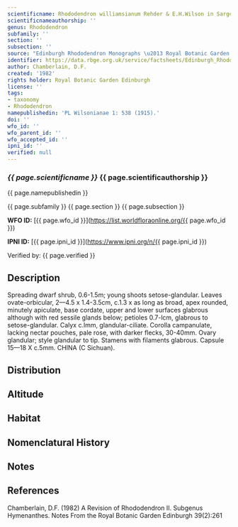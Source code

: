 ```yaml
---
scientificname: Rhododendron williamsianum Rehder & E.H.Wilson in Sargent (ed.)
scientificnameauthorship: ''
genus: Rhododendron
subfamily: ''
section: ''
subsection: ''
source: "Edinburgh Rhododendron Monographs \u2013 Royal Botanic Garden Edinburgh"
identifier: https://data.rbge.org.uk/service/factsheets/Edinburgh_Rhododendron_Monographs.xhtml
author: Chamberlain, D.F.
created: '1982'
rights holder: Royal Botanic Garden Edinburgh
license: ''
tags:
- taxonomy
- Rhododendron
namepublishedin: 'PL Wilsonianae 1: 538 (1915).'
doi: ''
wfo_id: ''
wfo_parent_id: ''
wfo_accepted_id: ''
ipni_id: ''
verified: null
---
```

### _{{ page.scientificname }}_ {{ page.scientificauthorship }}
 {{ page.namepublishedin }}

{{ page.subfamily }} {{ page.section }} {{ page.subsection }}

**WFO ID:** [{{ page.wfo_id }}](https://list.worldfloraonline.org/{{ page.wfo_id }})

**IPNI ID:** [{{ page.ipni_id }}](https://www.ipni.org/n/{{ page.ipni_id }})

Verified by: {{ page.verified }}



## Description
Spreading dwarf shrub, 0.6-1.5m; young shoots setose-glandular. Leaves ovate-orbicular, 2—4.5 x 1.4-3.5cm, c.1.3 x as long as broad, apex rounded, minutely apiculate, base cordate, upper and lower surfaces glabrous although with red sessile glands below; petioles 0.7-lcm, glabrous to setose-glandular. Calyx c.lmm, glandular-ciliate. Corolla campanulate, lacking nectar pouches, pale rose, with darker flecks, 30-40mm. Ovary glandular; style glandular to tip. Stamens with filaments glabrous. Capsule 15—18 X c.5mm. CHINA (C Sichuan).

## Distribution


## Altitude


## Habitat


## Nomenclatural History

                       
## Notes


## References

Chamberlain, D.F. (1982) A Revision of Rhododendron II. Subgenus Hymenanthes. Notes From the Royal Botanic Garden Edinburgh 39(2):261
